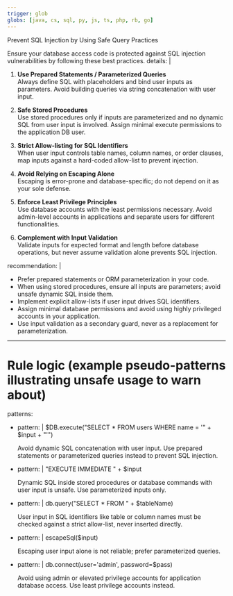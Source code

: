 ```yaml
---
trigger: glob
globs: [java, cs, sql, py, js, ts, php, rb, go]
---
```


Prevent SQL Injection by Using Safe Query Practices

  Ensure your database access code is protected against SQL injection vulnerabilities by following these best practices.
details: |
  1. **Use Prepared Statements / Parameterized Queries**  
     Always define SQL with placeholders and bind user inputs as parameters. Avoid building queries via string concatenation with user input.

  2. **Safe Stored Procedures**  
     Use stored procedures only if inputs are parameterized and no dynamic SQL from user input is involved. Assign minimal execute permissions to the application DB user.

  3. **Strict Allow-listing for SQL Identifiers**  
     When user input controls table names, column names, or order clauses, map inputs against a hard-coded allow-list to prevent injection.

  4. **Avoid Relying on Escaping Alone**  
     Escaping is error-prone and database-specific; do not depend on it as your sole defense.

  5. **Enforce Least Privilege Principles**  
     Use database accounts with the least permissions necessary. Avoid admin-level accounts in applications and separate users for different functionalities.

  6. **Complement with Input Validation**  
     Validate inputs for expected format and length before database operations, but never assume validation alone prevents SQL injection.

recommendation: |
  - Prefer prepared statements or ORM parameterization in your code.
  - When using stored procedures, ensure all inputs are parameters; avoid unsafe dynamic SQL inside them.
  - Implement explicit allow-lists if user input drives SQL identifiers.
  - Assign minimal database permissions and avoid using highly privileged accounts in your application.
  - Use input validation as a secondary guard, never as a replacement for parameterization.
---

# Rule logic (example pseudo-patterns illustrating unsafe usage to warn about)

patterns:
  - pattern: |
      $DB.execute("SELECT * FROM users WHERE name = '" + $input + "'")
    
      Avoid dynamic SQL concatenation with user input. Use prepared statements or parameterized queries instead to prevent SQL injection.

  - pattern: |
      "EXECUTE IMMEDIATE " + $input
    
      Dynamic SQL inside stored procedures or database commands with user input is unsafe. Use parameterized inputs only.

  - pattern: |
      db.query("SELECT * FROM " + $tableName)
    
      User input in SQL identifiers like table or column names must be checked against a strict allow-list, never inserted directly.

  - pattern: |
      escapeSql($input)
    
      Escaping user input alone is not reliable; prefer parameterized queries.

  - pattern: |
      db.connect(user='admin', password=$pass)
    
      Avoid using admin or elevated privilege accounts for application database access. Use least privilege accounts instead.